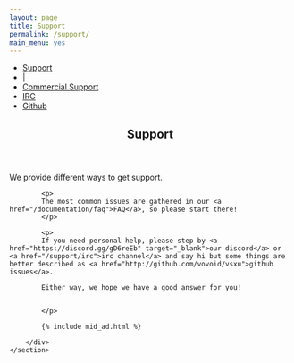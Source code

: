 ```yaml
---
layout: page
title: Support
permalink: /support/
main_menu: yes
---
```

<div id="main" class="alt">
    <section id="one">
        <div class="inner">
            <ul class="actions horizontal">
                <li><a href="/support" class="button special">Support</a></li>
                <li>|</li>
                <li><a href="/support/commercial" class="button">Commercial Support</a></li>
                <li><a href="/support/irc" class="button">IRC</a></li>
                <li><a href="/support/github" class="button">Github</a></li>
            </ul>
            <header class="major">
                <h1>Support</h1>
            </header>
            <p>
            We provide different ways to get support.
            </p>
            
            <p>
            The most common issues are gathered in our <a href="/documentation/faq">FAQ</a>, so please start there!
            </p>

            <p>
            If you need personal help, please step by <a href="https://discord.gg/gD6reEb" target="_blank">our discord</a> or <a href="/support/irc">irc channel</a> and say hi but some things are better described as <a href="http://github.com/vovoid/vsxu">github issues</a>.
            
            Either way, we hope we have a good answer for you!
            

            </p>
            
            {% include mid_ad.html %}
            
        </div>
    </section>
</div>
